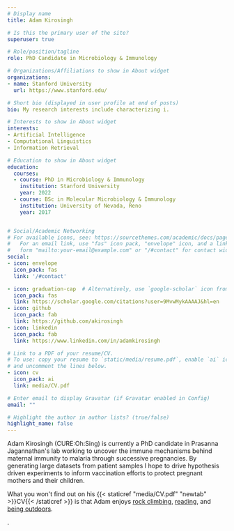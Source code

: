 ```yaml
---
# Display name
title: Adam Kirosingh

# Is this the primary user of the site?
superuser: true

# Role/position/tagline
role: PhD Candidate in Microbiology & Immunology

# Organizations/Affiliations to show in About widget
organizations:
- name: Stanford University
  url: https://www.stanford.edu/

# Short bio (displayed in user profile at end of posts)
bio: My research interests include characterizing i.

# Interests to show in About widget
interests:
- Artificial Intelligence
- Computational Linguistics
- Information Retrieval

# Education to show in About widget
education:
  courses:
  - course: PhD in Microbiology & Immunology
    institution: Stanford University
    year: 2022
  - course: BSc in Molecular Microbiology & Immunology
    institution: University of Nevada, Reno
    year: 2017


# Social/Academic Networking
# For available icons, see: https://sourcethemes.com/academic/docs/page-builder/#icons
#   For an email link, use "fas" icon pack, "envelope" icon, and a link in the
#   form "mailto:your-email@example.com" or "/#contact" for contact widget.
social:
- icon: envelope
  icon_pack: fas
  link: '/#contact'

- icon: graduation-cap  # Alternatively, use `google-scholar` icon from `ai` icon pack
  icon_pack: fas
  link: https://scholar.google.com/citations?user=9MvwMykAAAAJ&hl=en
- icon: github
  icon_pack: fab
  link: https://github.com/akirosingh
- icon: linkedin
  icon_pack: fab
  link: https://www.linkedin.com/in/adamkirosingh

# Link to a PDF of your resume/CV.
# To use: copy your resume to `static/media/resume.pdf`, enable `ai` icons in `params.toml`, 
# and uncomment the lines below.
- icon: cv
  icon_pack: ai
  link: media/CV.pdf

# Enter email to display Gravatar (if Gravatar enabled in Config)
email: ""

# Highlight the author in author lists? (true/false)
highlight_name: false
---
```


Adam Kirosingh (CURE:Oh:Sing) is currently a PhD candidate in Prasanna Jagannathan's lab working to uncover the immune mechanisms behind maternal immunity to malaria through successive pregnancies. By generating large datasets from patient samples I hope to drive hypothesis driven experiments to inform vaccination efforts to protect pregnant mothers and their children.

What you won't find out on his {{< staticref "media/CV.pdf" "newtab" >}}CV{{< /staticref >}} is that Adam enjoys [rock climbing](https://instagram.com/memoradam), [reading](https://www.goodreads.com/user/show/51047534-adam-kirosingh), and [being outdoors](https://www.strava.com/athletes/15203384).

.
